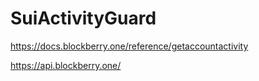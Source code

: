 # SuiActivityGuard

https://docs.blockberry.one/reference/getaccountactivity

https://api.blockberry.one/
